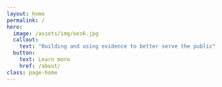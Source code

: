 ```yaml
---
layout: home
permalink: /
hero:
  image: /assets/img/oes6.jpg
  callout:
    text: "Building and using evidence to better serve the public"
  button:
    text: Learn more
    href: /about/
class: page-home
---
```


 

